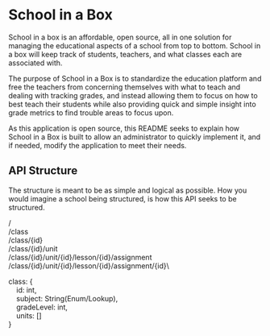 # School in a Box
School in a box is an affordable, open source, all in one solution for managing the educational aspects
of a school from top to bottom. School in a box will keep track of students, teachers, and what classes
each are associated with. 

The purpose of School in a Box is to standardize the education platform and free the teachers from concerning
themselves with what to teach and dealing with tracking grades, and instead allowing them to focus on how to 
best teach their students while also providing quick and simple insight into grade metrics to find trouble areas
to focus upon.

As this application is open source, this README seeks to explain how School in a Box is built to allow an administrator
to quickly implement it, and if needed, modify the application to meet their needs.

## API Structure
The structure is meant to be as simple and logical as possible. How you would imagine a school being structured,
is how this API seeks to be structured. 

/\
/class\
/class/{id}\
/class/{id}/unit\
/class/{id}/unit/{id}/lesson/{id}/assignment\
/class/{id}/unit/{id}/lesson/{id}/assignment/{id}\

class: {\
&nbsp;&nbsp;&nbsp;&nbsp;id: int,\
&nbsp;&nbsp;&nbsp;&nbsp;subject: String(Enum/Lookup),\
&nbsp;&nbsp;&nbsp;&nbsp;gradeLevel: int,\
&nbsp;&nbsp;&nbsp;&nbsp;units: []\
}




